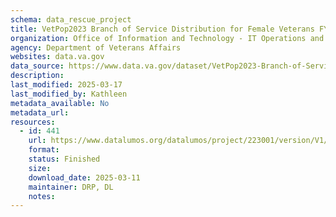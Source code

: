 ```yaml
---
schema: data_rescue_project 
title: VetPop2023 Branch of Service Distribution for Female Veterans FY2024 and 2053
organization: Office of Information and Technology - IT Operations and Services (ITOPS)
agency: Department of Veterans Affairs
websites: data.va.gov
data_source: https://www.data.va.gov/dataset/VetPop2023-Branch-of-Service-Distribution-for-Fema/pxie-7udt
description: 
last_modified: 2025-03-17
last_modified_by: Kathleen
metadata_available: No
metadata_url: 
resources:
  - id: 441
    url: https://www.datalumos.org/datalumos/project/223001/version/V1/view
    format: 
    status: Finished
    size: 
    download_date: 2025-03-11
    maintainer: DRP, DL
    notes: 
---
```


